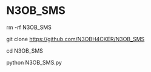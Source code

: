# N3OB_SMS


rm -rf N3OB_SMS


git clone https://github.com/N3OBH4CKER/N3OB_SMS


cd N3OB_SMS

python N3OB_SMS.py
